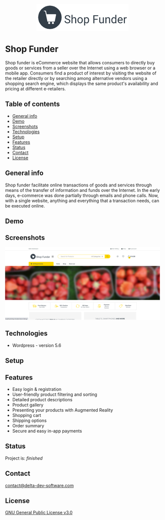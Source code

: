<p align="center">
<img src="logo.png"/>
</p>

# Shop Funder
Shop funder is eCommerce website that allows consumers to directly buy goods or services from a seller over the Internet using a web browser or a mobile app. Consumers find a product of interest by visiting the website of the retailer directly or by searching among alternative vendors using a shopping search engine, which displays the same product's availability and pricing at different e-retailers. 

## Table of contents
* [General info](#general-info)
* [Demo](#demo)
* [Screenshots](#screenshots)
* [Technologies](#technologies)
* [Setup](#setup)
* [Features](#features)
* [Status](#status)
* [Contact](#contact)
* [License](#license)

## General info
Shop funder facilitate online transactions of goods and services through means of the transfer of information and funds over the Internet. In the early days, e-commerce was done partially through emails and phone calls. Now, with a single website, anything and everything that a transaction needs, can be executed online.

## Demo

## Screenshots
<p align="center">
<img src="screenshot.png"/>
<p>

## Technologies
* Wordpress - version 5.6

## Setup


## Features

 - Easy login & registration
 - User-friendly product filtering and sorting
 - Detailed product descriptions
 - Product gallery
 - Presenting your products with Augmented Reality
 - Shopping cart
 - Shipping options
 - Order summary
 - Secure and easy in-app payments

## Status
Project is: _finished_

## Contact
contact@delta-dev-software.com

## License
<a href="license.txt">GNU General Public License v3.0</a>